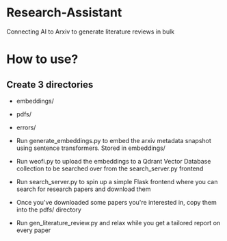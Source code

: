 # Research-Assistant
Connecting AI to Arxiv to generate literature reviews in bulk

# How to use?

## Create 3 directories
* embeddings/
* pdfs/
* errors/


* Run generate_embeddings.py to embed the arxiv metadata snapshot using sentence transformers. Stored in embeddings/
* Run weofi.py to upload the embeddings to a Qdrant Vector Database collection to be searched over from the search_server.py frontend
* Run search_server.py to spin up a simple Flask frontend where you can search for research papers and download them
* Once you've downloaded some papers you're interested in, copy them into the pdfs/ directory
* Run gen_literature_review.py and relax while you get a tailored report on every paper

